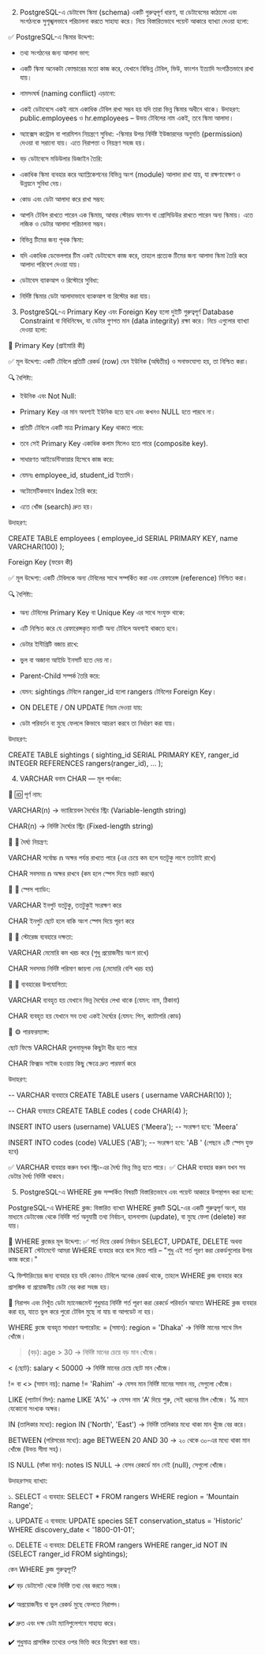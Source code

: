 2. PostgreSQL-এ ডেটাবেস স্কিমা (schema) একটি গুরুত্বপূর্ণ ধারণা, যা ডেটাবেসের কাঠামো এবং সংগঠনকে সুশৃঙ্খলভাবে পরিচালনা করতে সাহায্য করে। নিচে  বিস্তারিতভাবে পয়েন্ট আকারে ব্যাখ্যা দেওয়া হলো:

✅ PostgreSQL-এ স্কিমার উদ্দেশ্য:

* তথ্য সংগঠনের জন্য আলাদা ভাগ:
- একটি স্কিমা অনেকটা ফোল্ডারের মতো কাজ করে, যেখানে বিভিন্ন টেবিল, ভিউ, ফাংশন ইত্যাদি সংগঠিতভাবে রাখা যায়।


* নামসংঘর্ষ (naming conflict) এড়ানো:
- একই ডেটাবেসে একই নামে একাধিক টেবিল রাখা সম্ভব হয় যদি তারা ভিন্ন স্কিমার অধীনে থাকে।
 উদাহরণ: public.employees ও hr.employees – উভয় টেবিলের নাম একই, তবে স্কিমা আলাদা।


* অ্যাক্সেস কন্ট্রোল বা পারমিশন নিয়ন্ত্রণে সুবিধা:
-স্কিমার উপর নির্দিষ্ট ইউজারদের অনুমতি (permission) দেওয়া বা সরানো যায়। এতে নিরাপত্তা ও নিয়ন্ত্রণ সহজ হয়।


* বড় ডেটাবেসে মডিউলার ডিজাইন তৈরি:
- একাধিক স্কিমা ব্যবহার করে অ্যাপ্লিকেশনের বিভিন্ন অংশ (module) আলাদা রাখা যায়, যা রক্ষণাবেক্ষণ ও উন্নয়নে সুবিধা দেয়।


* কোড এবং ডেটা আলাদা করে রাখা সম্ভব:
- আপনি টেবিল রাখতে পারেন এক স্কিমায়, আবার স্টোরড ফাংশন বা প্রোসিডিউর রাখতে পারেন অন্য স্কিমায়। এতে লজিক ও ডেটার আলাদা পরিচালনা সম্ভব।


* বিভিন্ন টিমের জন্য পৃথক স্কিমা:
- যদি একাধিক ডেভেলপার টিম একই ডেটাবেসে কাজ করে, তাহলে প্রত্যেক টিমের জন্য আলাদা স্কিমা তৈরি করে আলাদা পরিবেশ দেওয়া যায়।


* ডেটাবেস ব্যাকআপ ও রিস্টোরে সুবিধা:
- নির্দিষ্ট স্কিমার ডেটা আলাদাভাবে ব্যাকআপ বা রিস্টোর করা যায়।



3. PostgreSQL-এ Primary Key এবং Foreign Key হলো দুইটি গুরুত্বপূর্ণ Database Constraint বা বিধিনিষেধ, যা ডেটার গুণগত মান (data integrity) রক্ষা করে। নিচে এগুলোর ব্যাখ্যা দেওয়া হলো:

🔑 Primary Key (প্রাইমারি কী)

✅ মূল উদ্দেশ্য:
একটি টেবিলে প্রতিটি রেকর্ড (row) যেন ইউনিক (অদ্বিতীয়) ও সনাক্তযোগ্য হয়, তা নিশ্চিত করা।

🔍 বৈশিষ্ট্য:

* ইউনিক এবং Not Null:
-  Primary Key এর মান অবশ্যই ইউনিক হতে হবে এবং কখনও NULL হতে পারবে না।


* প্রতিটি টেবিলে একটি মাত্র Primary Key থাকতে পারে:
- তবে সেই Primary Key একাধিক কলাম মিলেও হতে পারে (composite key).


* সাধারণত আইডেন্টিফায়ার হিসেবে কাজ করে:
-  যেমনঃ employee_id, student_id ইত্যাদি।


* অটোমেটিকভাবে Index তৈরি করে:
- এতে খোঁজ (search) দ্রুত হয়।


উদাহরণ:

CREATE TABLE employees (
    employee_id SERIAL PRIMARY KEY,
    name VARCHAR(100)
);


Foreign Key (ফরেন কী)

✅ মূল উদ্দেশ্য:
একটি টেবিলকে অন্য টেবিলের সাথে সম্পর্কিত করা এবং রেফারেন্স (reference) নিশ্চিত করা।

🔍 বৈশিষ্ট্য:

* অন্য টেবিলের Primary Key বা Unique Key এর সাথে সংযুক্ত থাকে:
- এটি নিশ্চিত করে যে রেফারেন্সকৃত মানটি অন্য টেবিলে অবশ্যই থাকতে হবে।


* ডেটার ইন্টিগ্রিটি বজায় রাখে:
- ভুল বা অজানা আইডি ইনসার্ট হতে দেয় না।


* Parent-Child সম্পর্ক তৈরি করে:
- যেমন: sightings টেবিলে ranger_id হলো rangers টেবিলের Foreign Key।


* ON DELETE / ON UPDATE নিয়ম দেওয়া যায়:
- ডেটা পরিবর্তন বা মুছে ফেললে কিভাবে আচরণ করবে তা নির্ধারণ করা যায়।


উদাহরণ:

CREATE TABLE sightings (
    sighting_id SERIAL PRIMARY KEY,
    ranger_id INTEGER REFERENCES rangers(ranger_id),
    ...
);



4. VARCHAR বনাম CHAR — মূল পার্থক্য:

🔹 🆔 পূর্ণ নাম:

VARCHAR(n) → ভ্যারিয়েবল দৈর্ঘ্যের স্ট্রিং (Variable-length string)

CHAR(n) → নির্দিষ্ট দৈর্ঘ্যের স্ট্রিং (Fixed-length string)

🔹 🔢 দৈর্ঘ্য নিয়ন্ত্রণ:

VARCHAR সর্বোচ্চ n অক্ষর পর্যন্ত রাখতে পারে (এর চেয়ে কম হলে যতটুকু লাগে ততটাই রাখে)

CHAR সবসময় n অক্ষর রাখবে (কম হলে স্পেস দিয়ে ভরাট করবে)

🔹 🧵 স্পেস প্যাডিং:

VARCHAR ইনপুট যতটুকু, ততটুকুই সংরক্ষণ করে

CHAR ইনপুট ছোট হলে বাকি অংশ স্পেস দিয়ে পূরণ করে

🔹 💾 স্টোরেজ ব্যবহারে দক্ষতা:

VARCHAR মেমোরি কম খরচ করে (শুধু প্রয়োজনীয় অংশ রাখে)

CHAR সবসময় নির্দিষ্ট পরিমাণ জায়গা নেয় (মেমোরি বেশি খরচ হয়)

🔹 🧰 ব্যবহারের উপযোগিতা:

VARCHAR ব্যবহৃত হয় যেখানে ভিন্ন দৈর্ঘ্যের লেখা থাকে (যেমন: নাম, ঠিকানা)

CHAR ব্যবহৃত হয় যেখানে সব তথ্য একই দৈর্ঘ্যের (যেমন: পিন, ক্যাটাগরি কোড)

🔹 ⚙️ পারফরম্যান্স:

ছোট ফিল্ডে VARCHAR তুলনামূলক কিছুটা ধীর হতে পারে

CHAR ফিক্সড সাইজ হওয়ায় কিছু ক্ষেত্রে দ্রুত পারফর্ম করে


উদাহরণ:

-- VARCHAR ব্যবহারে
CREATE TABLE users (
    username VARCHAR(10)
);

-- CHAR ব্যবহারে
CREATE TABLE codes (
    code CHAR(4)
);

INSERT INTO users (username) VALUES ('Meera');
-- সংরক্ষণ হবে: 'Meera'

INSERT INTO codes (code) VALUES ('AB');
-- সংরক্ষণ হবে: 'AB  ' (পেছনে ২টি স্পেস যুক্ত হবে)


✅ VARCHAR ব্যবহার করুন যখন স্ট্রিং-এর দৈর্ঘ্য ভিন্ন ভিন্ন হতে পারে।
✅ CHAR ব্যবহার করুন যখন সব ডেটার দৈর্ঘ্য নির্দিষ্ট থাকবে।


5.  PostgreSQL-এ WHERE ক্লজ সম্পর্কিত বিষয়টি  বিস্তারিতভাবে এবং পয়েন্ট আকারে উপস্থাপন করা হলো:

PostgreSQL-এ WHERE ক্লজ: বিস্তারিত ব্যাখ্যা 
WHERE ক্লজটি SQL-এর একটি গুরুত্বপূর্ণ অংশ, যার মাধ্যমে ডেটাবেজ থেকে নির্দিষ্ট শর্ত অনুযায়ী তথ্য নির্বাচন, হালনাগাদ (update), বা মুছে ফেলা (delete) করা যায়।

🎯 WHERE ক্লজের মূল উদ্দেশ্য:
✅ শর্ত দিয়ে রেকর্ড নির্বাচন
 SELECT, UPDATE, DELETE অথবা INSERT স্টেটমেন্টে আমরা WHERE ব্যবহার করে বলে দিতে পারি – "শুধু এই শর্ত পূরণ করা রেকর্ডগুলোর উপর কাজ করো।"


🔍 ফিল্টারিংয়ের জন্য ব্যবহার হয়
 যদি কোনও টেবিলে অনেক রেকর্ড থাকে, তাহলে WHERE ক্লজ ব্যবহার করে প্রাসঙ্গিক বা প্রয়োজনীয় ডেটা বের করা সহজ হয়।


🔐 নিরাপদ এবং নিখুঁত ডেটা ম্যানেজমেন্ট
 শুধুমাত্র নির্দিষ্ট শর্ত পূরণ করা রেকর্ডে পরিবর্তন আনতে WHERE ক্লজ ব্যবহার করা হয়, যাতে ভুল করে পুরো টেবিল মুছে না যায় বা আপডেট না হয়।


 WHERE ক্লজে ব্যবহৃত সাধারণ অপারেটর:
= (সমান):
region = 'Dhaka'
→ নির্দিষ্ট মানের সাথে মিল খোঁজে।

> (বড়):
age > 30
→ নির্দিষ্ট মানের চেয়ে বড় মান খোঁজে।

< (ছোট):
salary < 50000
→ নির্দিষ্ট মানের চেয়ে ছোট মান খোঁজে।

!= বা <> (সমান নয়):
name != 'Rahim'
→ যেসব মান নির্দিষ্ট মানের সমান নয়, সেগুলো খোঁজে।

LIKE (প্যাটার্ন মিল):
name LIKE 'A%'
→ যেসব নাম ‘A’ দিয়ে শুরু, সেই ধরনের মিল খোঁজে। % মানে যেকোনো সংখ্যক অক্ষর।

IN (তালিকার মধ্যে):
region IN ('North', 'East')
→ নির্দিষ্ট তালিকার মধ্যে থাকা মান খুঁজে বের করে।

BETWEEN (পরিসরের মধ্যে):
age BETWEEN 20 AND 30
→ ২০ থেকে ৩০-এর মধ্যে থাকা মান খোঁজে (উভয় সীমা সহ)।

IS NULL (ফাঁকা মান):
notes IS NULL
→ যেসব রেকর্ডে মান নেই (null), সেগুলো খোঁজে।


উদাহরণসহ ব্যাখ্যা:

১. SELECT এ ব্যবহার:
SELECT * FROM rangers
WHERE region = 'Mountain Range';


২. UPDATE এ ব্যবহার:
UPDATE species
SET conservation_status = 'Historic'
WHERE discovery_date < '1800-01-01';


৩. DELETE এ ব্যবহার:
DELETE FROM rangers
WHERE ranger_id NOT IN (SELECT ranger_id FROM sightings);


কেন WHERE ক্লজ গুরুত্বপূর্ণ?

✔️ বড় ডেটাসেট থেকে নির্দিষ্ট তথ্য বের করতে সহজ।


✔️ অপ্রয়োজনীয় বা ভুল রেকর্ড মুছে ফেলতে নিরাপদ।


✔️ দ্রুত এবং দক্ষ ডেটা ম্যানিপুলেশনে সাহায্য করে।


✔️ শুধুমাত্র প্রাসঙ্গিক তথ্যের ওপর ভিত্তি করে বিশ্লেষণ করা যায়।










